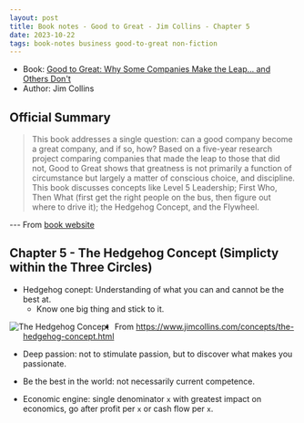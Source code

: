 ```yaml
---
layout: post
title: Book notes - Good to Great - Jim Collins - Chapter 5
date: 2023-10-22
tags: book-notes business good-to-great non-fiction
---
```


* Book: [Good to Great: Why Some Companies Make the Leap... and Others Don't](https://www.goodreads.com/en/book/show/76865)
* Author: Jim Collins

## Official Summary

> This book addresses a single question: can a good company become a great company, and if so, how? Based on a five-year research project comparing companies that made the leap to those that did not, Good to Great shows that greatness is not primarily a function of circumstance but largely a matter of conscious choice, and discipline. This book discusses concepts like Level 5 Leadership; First Who, Then What (first get the right people on the bus, then figure out where to drive it); the Hedgehog Concept, and the Flywheel.

--- From [book website](https://www.jimcollins.com/books.html)

## Chapter 5 - The Hedgehog Concept (Simplicty within the Three Circles)

- Hedgehog conept: Understanding of what you can and cannot be the best at.
  - Know one big thing and stick to it.

<img src="https://www.jimcollins.com/images/hedgehog-concept.svg"
     alt="The Hedgehog Concept"
     style="float: left; margin-right: 10px;" />

- From https://www.jimcollins.com/concepts/the-hedgehog-concept.html


- Deep passion: not to stimulate passion, but to discover what makes you passionate.
- Be the best in the world: not necessarily current competence.
- Economic engine: single denominator `x` with greatest impact on economics, go after profit per `x` or cash flow per `x`.